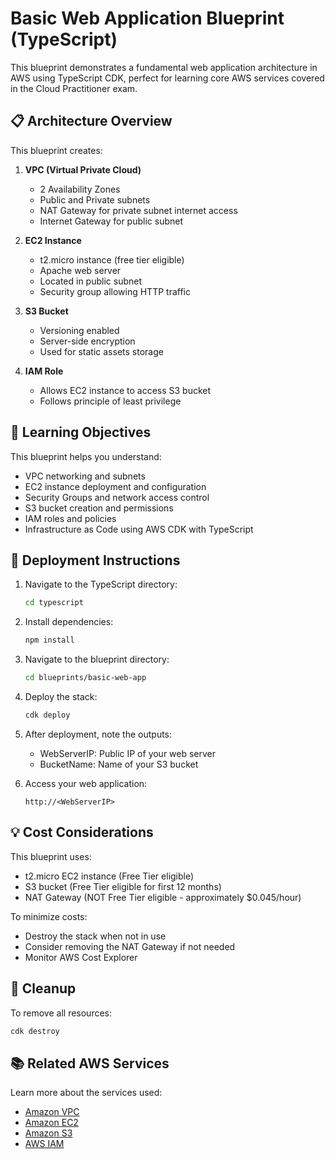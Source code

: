 # Basic Web Application Blueprint (TypeScript)

This blueprint demonstrates a fundamental web application architecture in AWS using TypeScript CDK, perfect for learning core AWS services covered in the Cloud Practitioner exam.

## 📋 Architecture Overview

This blueprint creates:

1. **VPC (Virtual Private Cloud)**
   - 2 Availability Zones
   - Public and Private subnets
   - NAT Gateway for private subnet internet access
   - Internet Gateway for public subnet

2. **EC2 Instance**
   - t2.micro instance (free tier eligible)
   - Apache web server
   - Located in public subnet
   - Security group allowing HTTP traffic

3. **S3 Bucket**
   - Versioning enabled
   - Server-side encryption
   - Used for static assets storage

4. **IAM Role**
   - Allows EC2 instance to access S3 bucket
   - Follows principle of least privilege

## 🎯 Learning Objectives

This blueprint helps you understand:

- VPC networking and subnets
- EC2 instance deployment and configuration
- Security Groups and network access control
- S3 bucket creation and permissions
- IAM roles and policies
- Infrastructure as Code using AWS CDK with TypeScript

## 🚀 Deployment Instructions

1. Navigate to the TypeScript directory:
   ```bash
   cd typescript
   ```

2. Install dependencies:
   ```bash
   npm install
   ```

3. Navigate to the blueprint directory:
   ```bash
   cd blueprints/basic-web-app
   ```

4. Deploy the stack:
   ```bash
   cdk deploy
   ```

5. After deployment, note the outputs:
   - WebServerIP: Public IP of your web server
   - BucketName: Name of your S3 bucket

6. Access your web application:
   ```
   http://<WebServerIP>
   ```

## 💡 Cost Considerations

This blueprint uses:
- t2.micro EC2 instance (Free Tier eligible)
- S3 bucket (Free Tier eligible for first 12 months)
- NAT Gateway (NOT Free Tier eligible - approximately $0.045/hour)

To minimize costs:
- Destroy the stack when not in use
- Consider removing the NAT Gateway if not needed
- Monitor AWS Cost Explorer

## 🧹 Cleanup

To remove all resources:
```bash
cdk destroy
```

## 📚 Related AWS Services

Learn more about the services used:
- [Amazon VPC](https://aws.amazon.com/vpc/)
- [Amazon EC2](https://aws.amazon.com/ec2/)
- [Amazon S3](https://aws.amazon.com/s3/)
- [AWS IAM](https://aws.amazon.com/iam/)
